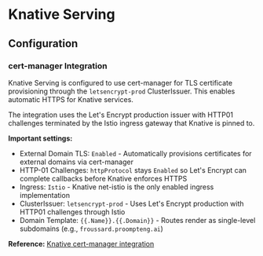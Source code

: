 # Knative Serving

## Configuration

### cert-manager Integration

Knative Serving is configured to use cert-manager for TLS certificate provisioning through the `letsencrypt-prod` ClusterIssuer. This enables automatic HTTPS for Knative services.

The integration uses the Let's Encrypt production issuer with HTTP01 challenges terminated by the Istio ingress gateway that Knative is pinned to.

**Important settings:**

- External Domain TLS: `Enabled` - Automatically provisions certificates for external domains via cert-manager
- HTTP-01 Challenges: `httpProtocol` stays `Enabled` so Let's Encrypt can complete callbacks before Knative enforces HTTPS
- Ingress: `Istio` - Knative net-istio is the only enabled ingress implementation
- ClusterIssuer: `letsencrypt-prod` - Uses Let's Encrypt production with HTTP01 challenges through Istio
- Domain Template: `{{.Name}}.{{.Domain}}` - Routes render as single-level subdomains (e.g., `froussard.proompteng.ai`)

**Reference:** [Knative cert-manager integration](https://knative.dev/docs/serving/encryption/configure-certmanager-integration/)
